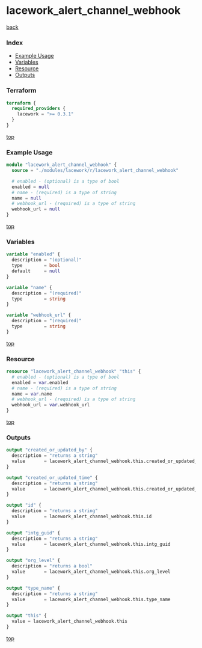 # lacework_alert_channel_webhook

[back](../lacework.md)

### Index

- [Example Usage](#example-usage)
- [Variables](#variables)
- [Resource](#resource)
- [Outputs](#outputs)

### Terraform

```terraform
terraform {
  required_providers {
    lacework = ">= 0.3.1"
  }
}
```

[top](#index)

### Example Usage

```terraform
module "lacework_alert_channel_webhook" {
  source = "./modules/lacework/r/lacework_alert_channel_webhook"

  # enabled - (optional) is a type of bool
  enabled = null
  # name - (required) is a type of string
  name = null
  # webhook_url - (required) is a type of string
  webhook_url = null
}
```

[top](#index)

### Variables

```terraform
variable "enabled" {
  description = "(optional)"
  type        = bool
  default     = null
}

variable "name" {
  description = "(required)"
  type        = string
}

variable "webhook_url" {
  description = "(required)"
  type        = string
}
```

[top](#index)

### Resource

```terraform
resource "lacework_alert_channel_webhook" "this" {
  # enabled - (optional) is a type of bool
  enabled = var.enabled
  # name - (required) is a type of string
  name = var.name
  # webhook_url - (required) is a type of string
  webhook_url = var.webhook_url
}
```

[top](#index)

### Outputs

```terraform
output "created_or_updated_by" {
  description = "returns a string"
  value       = lacework_alert_channel_webhook.this.created_or_updated_by
}

output "created_or_updated_time" {
  description = "returns a string"
  value       = lacework_alert_channel_webhook.this.created_or_updated_time
}

output "id" {
  description = "returns a string"
  value       = lacework_alert_channel_webhook.this.id
}

output "intg_guid" {
  description = "returns a string"
  value       = lacework_alert_channel_webhook.this.intg_guid
}

output "org_level" {
  description = "returns a bool"
  value       = lacework_alert_channel_webhook.this.org_level
}

output "type_name" {
  description = "returns a string"
  value       = lacework_alert_channel_webhook.this.type_name
}

output "this" {
  value = lacework_alert_channel_webhook.this
}
```

[top](#index)